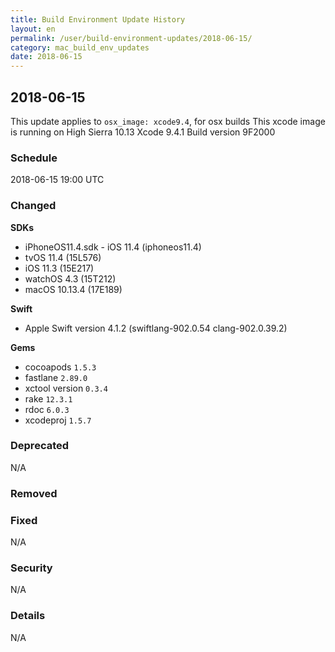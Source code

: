 ```yaml
---
title: Build Environment Update History
layout: en
permalink: /user/build-environment-updates/2018-06-15/
category: mac_build_env_updates
date: 2018-06-15
---
```


## 2018-06-15

This update applies to `osx_image: xcode9.4`, for osx builds
This xcode image is running on High Sierra 10.13
Xcode 9.4.1
Build version 9F2000

### Schedule

2018-06-15 19:00 UTC

### Changed

**SDKs**

- iPhoneOS11.4.sdk - iOS 11.4 (iphoneos11.4)
- tvOS 11.4 (15L576)
- iOS 11.3 (15E217)
- watchOS 4.3 (15T212)
- macOS 10.13.4 (17E189)

**Swift**

- Apple Swift version 4.1.2 (swiftlang-902.0.54 clang-902.0.39.2)

**Gems**

- cocoapods `1.5.3`
- fastlane `2.89.0`
- xctool version `0.3.4`
- rake `12.3.1`
- rdoc `6.0.3`
- xcodeproj `1.5.7`

### Deprecated

N/A

### Removed

### Fixed

N/A

### Security

N/A

### Details

N/A
